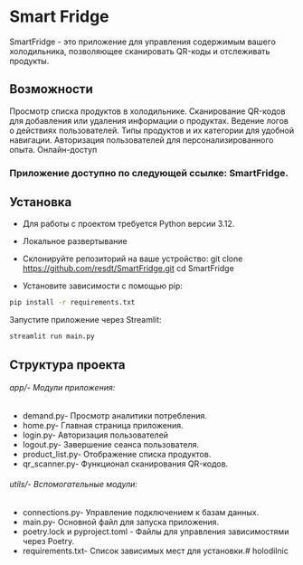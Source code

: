 # Smart Fridge 
SmartFridge - это приложение для управления содержимым вашего холодильника, позволяющее сканировать QR-коды и отслеживать продукты.

## Возможности

Просмотр списка продуктов в холодильнике.
Сканирование QR-кодов для добавления или удаления информации о продуктах.
Ведение логов о действиях пользователей.
Типы продуктов и их категории для удобной навигации.
Авторизация пользователей для персонализированного опыта.
Онлайн-доступ

### Приложение доступно по следующей ссылке: SmartFridge.

## Установка

- Для работы с проектом требуется Python версии 3.12.

- Локальное развертывание

- Склонируйте репозиторий на ваше устройство:
git clone https://github.com/resdt/SmartFridge.git
cd SmartFridge
- Установите зависимости с помощью pip:
```bash
pip install -r requirements.txt
```
Запустите приложение через Streamlit:
```bash
streamlit run main.py
```

## Структура проекта

###### app/- Модули приложения:
- demand.py- Просмотр аналитики потребления. 
- home.py- Главная страница приложения. 
- login.py- Авторизация пользователей 
- logout.py- Завершение сеанса пользователя. 
- product_list.py- Отображение списка продуктов. 
- qr_scanner.py- Функционал сканирования QR-кодов. 


###### utils/- Вспомогательные модули: 
- connections.py- Управление подключением к базам данных. 
- main.py- Основной файл для запуска приложения. 
- poetry.lock и pyproject.toml - Файлы для управления зависимостями через Poetry. 
- requirements.txt- Список зависимых мест для установки.# holodilnic 
